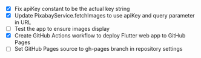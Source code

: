 - [x] Fix apiKey constant to be the actual key string
- [x] Update PixabayService.fetchImages to use apiKey and query parameter in URL
- [ ] Test the app to ensure images display
- [x] Create GitHub Actions workflow to deploy Flutter web app to GitHub Pages
- [ ] Set GitHub Pages source to gh-pages branch in repository settings
